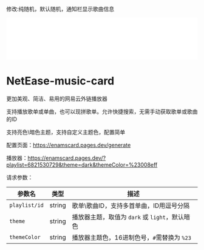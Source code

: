 修改:纯随机，默认随机，通知栏显示歌曲信息
<iframe src="😁" width="100%" height="110" style="border: none; border-radius: 0px;" frameborder="0"></iframe>

# NetEase-music-card

更加美观、简洁、易用的网易云外链播放器

支持播放歌单或单曲，也可以现拼歌单。允许快捷搜索，无需手动获取歌单或歌曲的ID

支持亮色\暗色主题，支持自定义主题色，配置简单

配置页面：https://enamscard.pages.dev/generate

播放器：https://enamscard.pages.dev/?playlist=6821530729&theme=dark&themeColor=%23008eff

请求参数：


| 参数名           | 类型         | 描述                                      |
|------------------|--------------|-------------------------------------------|
| `playlist/id`    | string      | 歌单\歌曲ID，支持多首单曲，ID用逗号分隔 |
| `theme`          | string      | 播放器主题，取值为 `dark` 或 `light`，默认暗色 |
| `themeColor`     | string      | 播放器主题色，16进制色号，`#`需替换为 `%23` |
